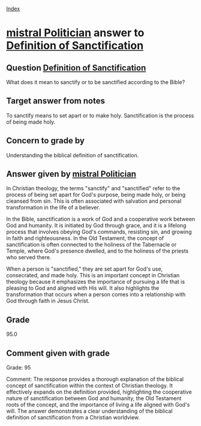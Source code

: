 
[Index](../../index.md)
# [mistral Politician](../../answering_models/mistral_Politician.md) answer to [Definition of Sanctification](../../questions/Definition_of_Sanctification.md)

## Question [Definition of Sanctification](../../questions/Definition_of_Sanctification.md)
What does it mean to sanctify or to be sanctified according to the Bible?

## Target answer from notes
To sanctify means to set apart or to make holy. Sanctification is the process of being made holy.

## Concern to grade by
Understanding the biblical definition of sanctification.

## Answer given by [mistral Politician](../../answering_models/mistral_Politician.md)
 In Christian theology, the terms "sanctify" and "sanctified" refer to the process of being set apart for God's purpose, being made holy, or being cleansed from sin. This is often associated with salvation and personal transformation in the life of a believer.

In the Bible, sanctification is a work of God and a cooperative work between God and humanity. It is initiated by God through grace, and it is a lifelong process that involves obeying God's commands, resisting sin, and growing in faith and righteousness. In the Old Testament, the concept of sanctification is often connected to the holiness of the Tabernacle or Temple, where God's presence dwelled, and to the holiness of the priests who served there.

When a person is "sanctified," they are set apart for God's use, consecrated, and made holy. This is an important concept in Christian theology because it emphasizes the importance of pursuing a life that is pleasing to God and aligned with His will. It also highlights the transformation that occurs when a person comes into a relationship with God through faith in Jesus Christ.

## Grade
95.0

## Comment given with grade
Grade: 95

Comment: The response provides a thorough explanation of the biblical concept of sanctification within the context of Christian theology. It effectively expands on the definition provided, highlighting the cooperative nature of sanctification between God and humanity, the Old Testament roots of the concept, and the importance of living a life aligned with God's will. The answer demonstrates a clear understanding of the biblical definition of sanctification from a Christian worldview.
